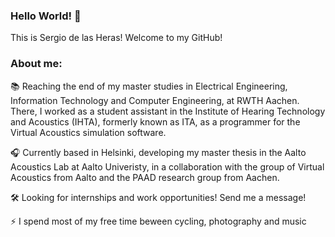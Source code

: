 ### Hello World! 👋

This is Sergio de las Heras!
Welcome to my GitHub!

### About me:
📚 Reaching the end of my master studies in Electrical Engineering, Information Technology and Computer Engineering, at RWTH Aachen. There, I worked as a student assistant in the Institute of Hearing Technology and Acoustics (IHTA), formerly known as ITA, as a programmer for the Virtual Acoustics simulation software.

🎧 Currently based in Helsinki, developing my master thesis in the Aalto Acoustics Lab at Aalto Univeristy, in a collaboration with the group of Virtual Acoustics from Aalto and the PAAD research group from Aachen.

🛠️ Looking for internships and work opportunities! Send me a message! 

⚡ I spend most of my free time beween cycling, photography and music
